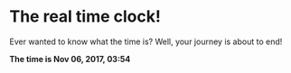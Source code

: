 # The real time clock!

Ever wanted to know what the time is? Well, your journey is about to end!

**The time is Nov 06, 2017, 03:54**
